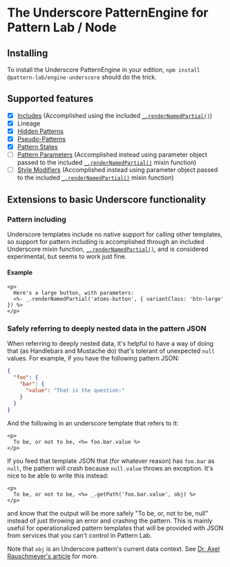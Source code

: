 # The Underscore PatternEngine for Pattern Lab / Node

## Installing

To install the Underscore PatternEngine in your edition, `npm install @pattern-lab/engine-underscore` should do the trick.

## Supported features

* [x] [Includes](https://patternlab.io/docs/including-patterns/) (Accomplished using the included [`_.renderNamedPartial()`](https://github.com/pattern-lab/patternlab-node/blob/master/packages/engine-underscore/lib/engine_underscore.js#L54-L60))
* [x] Lineage
* [x] [Hidden Patterns](https://patternlab.io/docs/hiding-patterns-in-the-navigation/)
* [x] [Pseudo-Patterns](http://patternlab.io/docs/pattern-pseudo-patterns.html)
* [x] [Pattern States](http://patternlab.io/docs/pattern-states.html)
* [ ] [Pattern Parameters](http://patternlab.io/docs/pattern-parameters.html) (Accomplished instead using parameter object passed to the included [`_.renderNamedPartial()`](https://github.com/pattern-lab/patternlab-node/blob/master/packages/engine-underscore/lib/engine_underscore.js#L54-L60) mixin function)
* [ ] [Style Modifiers](http://patternlab.io/docs/pattern-stylemodifier.html) (Accomplished instead using parameter object passed to the included [`_.renderNamedPartial()`](https://github.com/pattern-lab/patternlab-node/blob/master/packages/engine-underscore/lib/engine_underscore.js#L54-L60) mixin function)

## Extensions to basic Underscore functionality

### Pattern including

Underscore templates include no native support for calling other templates, so support for pattern including is accomplished through an included Underscore mixin function, [`_.renderNamedPartial()`](https://github.com/pattern-lab/patternlab-node/blob/master/packages/engine-underscore/lib/engine_underscore.js#L54-L60), and is considered experimental, but seems to work just fine.

#### Example

```
<p>
  Here's a large button, with parameters:
  <%- _.renderNamedPartial('atoms-button', { variantClass: 'btn-large' }) %>
</p>
```

### Safely referring to deeply nested data in the pattern JSON

When referring to deeply nested data, it's helpful to have a way of doing that (as Handlebars and Mustache do) that's tolerant of unexpected `null` values. For example, if you have the following pattern JSON:

```json
{
  "foo": {
    "bar": {
      "value": "That is the question:"
    }
  }
}
```

And the following in an underscore template that refers to it:

```
<p>
  To be, or not to be, <%= foo.bar.value %>
</p>
```

If you feed that template JSON that (for whatever reason) has `foo.bar` as `null`, the pattern will crash because `null.value` throws an exception. It's nice to be able to write this instead:

```
<p>
  To be, or not to be, <%= _.getPath('foo.bar.value', obj) %>
</p>
```

and know that the output will be more safely "To be, or, not to be, null" instead of just throwing an error and crashing the pattern. This is mainly useful for operationalized pattern templates that will be provided with JSON from services that you can't control in Pattern Lab.

Note that `obj` is an Underscore pattern's current data context. See [Dr. Axel Rauschmeyer's article](http://www.2ality.com/2012/06/underscore-templates.html) for more.
